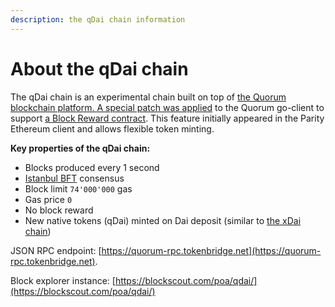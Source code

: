 ```yaml
---
description: the qDai chain information
---
```


# About the qDai chain

The qDai chain is an experimental chain built on top of [the Quorum blockchain platform. ](https://www.goquorum.com/)[A special patch was applied](https://github.com/poanetwork/quorum/commit/0e922bd8412b2c2019624c82a2b129f5f580d8c2) to the Quorum go-client to support [a Block Reward contract](https://openethereum.github.io/wiki/Block-Reward-Contract). This feature initially appeared in the Parity Ethereum client and allows flexible token minting.

**Key properties of the qDai chain:**

* Blocks produced every 1 second
* [Istanbul BFT](https://docs.goquorum.com/en/latest/Consensus/ibft/ibft/) consensus
* Block limit  `74'000'000` gas
* Gas price  `0`
* No block reward
* New native tokens \(qDai\) minted on Dai deposit \(similar to [the xDai chain](https://www.xdaichain.com/)\)

JSON RPC endpoint: [https://quorum-rpc.tokenbridge.net](https://quorum-rpc.tokenbridge.net).

Block explorer instance: [https://blockscout.com/poa/qdai/](https://blockscout.com/poa/qdai/)

